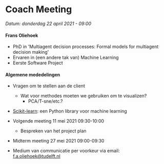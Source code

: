 <h1>Coach Meeting</h1>

*Datum: donderdag 22 april 2021 - 09:00*

<h4>Frans Oliehoek</h4>

- PhD in 'Multiagent decision processes: Formal models for multiagent decision making'
- Ervaren in (een andere tak van) Machine Learning
- Eerste Software Project

<h4>Algemene mededelingen</h4>

- Vragen om te stellen aan de client
	- Wat voor methodes moeten we gebruiken om te visualizen?
		- PCA/T-sne/etc.?

- [Scikit-learn](https://sklearn.org/): een Python library voor machine learning
- Volgende meeting 11 mei 2021 09:30-10:00
	- Bespreken van het project plan

- Midterm meeting 27 mei 2021 09:00-09:30 
- Medium van communicatie per voorkeur via email: f.a.oliehoek@tudelft.nl
